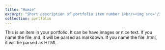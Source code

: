 ```yaml
---
title: "Homie"
excerpt: "Short description of portfolio item number 1<br/><img src='/images/12.jpg'>"
collection: portfolio
---
```


This is an item in your portfolio. It can be have images or nice text. If you name the file .md, it will be parsed as markdown. If you name the file .html, it will be parsed as HTML. 
